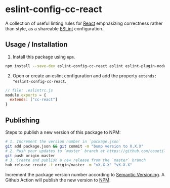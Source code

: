 # eslint-config-cc-react

A collection of useful linting rules for [React](https://reactjs.org/)
emphasizing correctness rather than style, as a shareable
[ESLint](https://eslint.org/) configuration.

## Usage / Installation

1) Install this package using `npm`.

```sh
npm install --save-dev eslint-config-cc-react eslint eslint-plugin-node eslint-plugin-react eslint-plugin-react-hooks eslint-plugin-jsx-a11y
```

2) Open or create an eslint configuration and add the property `extends: "eslint-config-cc-react`.

```js
// file: .eslintrc.js
module.exports = {
  extends: ["cc-react"]
}
```

## Publishing

Steps to publish a new version of this package to NPM:

```sh
# 1. Increment the version number in `package.json`
git add package.json && git commit -m "bump version to X.X.X"
# 2. Push your updates to `master` branch at https://github.com/couetilc/eslint-config-cc-react
git push origin master
# 3. Create and publish a new release from the `master` branch
hub release create -t origin/master -m "vX.X.X" "vX.X.X"
```

Increment the package version number according to [Semantic Versioning](https://semver.org/).
A Github Action will publish the new version to [NPM](https://www.npmjs.com/package/eslint-config-cc-react).
